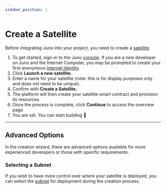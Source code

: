 ```yaml
---
sidebar_position: 1
---
```


# Create a Satellite

Before integrating Juno into your project, you need to create a [satellite].

1. To get started, sign-in to the Juno [console](https://console.juno.build). If you are a new developer on Juno and the Internet Computer, you may be prompted to create your first anonymous [Internet Identity].
2. Click **Launch a new satellite**.
3. Enter a name for your satellite (note: this is for display purposes only and does not need to be unique).
4. Confirm with **Create a Satellite.**
5. The platform will then create your satellite smart contract and provision its resources.
6. Once the process is complete, click **Continue** to access the overview page.
7. You are set. You can start building 🚀

---

## Advanced Options

In the creation wizard, there are advanced options available for more experienced developers or those with specific requirements.

### Selecting a Subnet

If you wish to have more control over where your satellite is deployed, you can select the [subnet] for deployment during the creation process.

[satellite]: ../terminology.md#satellite
[Internet Identity]: ../terminology.md#internet-identity
[subnet]: ../terminology.md#subnet
